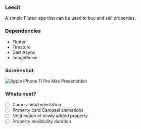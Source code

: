 ### **Leecit**

 A simple Flutter app that can be used to buy and sell properties.
 
 ### **Dependencies**

- Flutter
- Firestore
- Dart Async
- ImagePicker

### **Screenshot**
 ![Apple iPhone 11 Pro Max Presentation](https://user-images.githubusercontent.com/25553960/118816720-5da55700-b8aa-11eb-8fc2-4ad4b6ee8588.jpg)
 
 ### **Whats next?**

- [ ] Camera implementation
- [ ] Property card Carousel  animations
- [ ] Notification of newly added property
- [ ] Property availability duration
